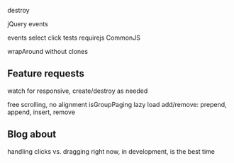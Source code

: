 <!-- set initial x to seleted cell -->
<!-- quad limit dragging from ends -->
<!-- test margins on items -->
<!-- window resize logic -->
<!-- previous / next buttons -->
<!-- disable prev/next buttons when at end of cells -->
<!-- pager dots -->
<!-- click event - links, buttons, inputs -->
destroy
<!-- only animate when moving -->
<!-- add translate -->
<!-- jQuery bridget -->
jQuery events
<!-- HTML init -->
events
  select
  click
tests
requirejs
CommonJS
<!-- isOriginLeft: false -->
wrapAround without clones

<!-- isWrapAround -->
<!-- IE8 button -->

## Feature requests

<!-- keyboard events -->
watch for responsive, create/destroy as needed
<!-- autoPlay -->
free scrolling, no alignment
isGroupPaging
lazy load
add/remove: prepend, append, insert, remove

## Blog about

<!-- wrapAround -->
handling clicks vs. dragging
right now, in development, is the best time
